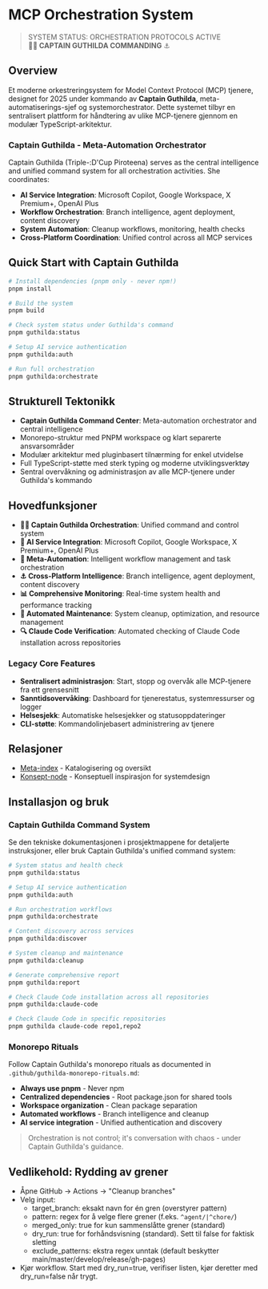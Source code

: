 # MCP Orchestration System

> SYSTEM STATUS: ORCHESTRATION PROTOCOLS ACTIVE  
> **🏴‍☠️ CAPTAIN GUTHILDA COMMANDING** ⚓

## Overview

Et moderne orkestreringsystem for Model Context Protocol (MCP) tjenere, designet for 2025 under kommando av **Captain Guthilda**, meta-automatiserings-sjef og systemorchestrator. Dette systemet tilbyr en sentralisert plattform for håndtering av ulike MCP-tjenere gjennom en modulær TypeScript-arkitektur.

### Captain Guthilda - Meta-Automation Orchestrator

Captain Guthilda (Triple-:D'Cup Piroteena) serves as the central intelligence and unified command system for all orchestration activities. She coordinates:

- **AI Service Integration**: Microsoft Copilot, Google Workspace, X Premium+, OpenAI Plus
- **Workflow Orchestration**: Branch intelligence, agent deployment, content discovery
- **System Automation**: Cleanup workflows, monitoring, health checks
- **Cross-Platform Coordination**: Unified control across all MCP services

## Quick Start with Captain Guthilda

```bash
# Install dependencies (pnpm only - never npm!)
pnpm install

# Build the system
pnpm build

# Check system status under Guthilda's command
pnpm guthilda:status

# Setup AI service authentication
pnpm guthilda:auth

# Run full orchestration
pnpm guthilda:orchestrate
```

## Strukturell Tektonikk

- **Captain Guthilda Command Center**: Meta-automation orchestrator and central intelligence
- Monorepo-struktur med PNPM workspace og klart separerte ansvarsområder  
- Modulær arkitektur med pluginbasert tilnærming for enkel utvidelse
- Full TypeScript-støtte med sterk typing og moderne utviklingsverktøy
- Sentral overvåkning og administrasjon av alle MCP-tjenere under Guthilda's kommando

## Hovedfunksjoner

- **🏴‍☠️ Captain Guthilda Orchestration**: Unified command and control system
- **🤖 AI Service Integration**: Microsoft Copilot, Google Workspace, X Premium+, OpenAI Plus
- **🎼 Meta-Automation**: Intelligent workflow management and task orchestration
- **⚓ Cross-Platform Intelligence**: Branch intelligence, agent deployment, content discovery
- **📊 Comprehensive Monitoring**: Real-time system health and performance tracking
- **🧹 Automated Maintenance**: System cleanup, optimization, and resource management
- **🔍 Claude Code Verification**: Automated checking of Claude Code installation across repositories

### Legacy Core Features
- **Sentralisert administrasjon**: Start, stopp og overvåk alle MCP-tjenere fra ett grensesnitt
- **Sanntidsovervåking**: Dashboard for tjenerestatus, systemressurser og logger
- **Helsesjekk**: Automatiske helsesjekker og statusoppdateringer
- **CLI-støtte**: Kommandolinjebasert administrering av tjenere

## Relasjoner

- [Meta-index](https://github.com/poisontr33s/poisontr33s) - Katalogisering og oversikt
- [Konsept-node](https://github.com/poisontr33s/PsychoNoir-Kontrapunkt) - Konseptuell inspirasjon for systemdesign

## Installasjon og bruk

### Captain Guthilda Command System

Se den tekniske dokumentasjonen i prosjektmappene for detaljerte instruksjoner, eller bruk Captain Guthilda's unified command system:

```bash
# System status and health check
pnpm guthilda:status

# Setup AI service authentication
pnpm guthilda:auth

# Run orchestration workflows
pnpm guthilda:orchestrate

# Content discovery across services
pnpm guthilda:discover

# System cleanup and maintenance
pnpm guthilda:cleanup

# Generate comprehensive report
pnpm guthilda:report

# Check Claude Code installation across all repositories
pnpm guthilda:claude-code

# Check Claude Code in specific repositories
pnpm guthilda claude-code repo1,repo2
```

### Monorepo Rituals

Follow Captain Guthilda's monorepo rituals as documented in `.github/guthilda-monorepo-rituals.md`:

- **Always use pnpm** - Never npm
- **Centralized dependencies** - Root package.json for shared tools
- **Workspace organization** - Clean package separation
- **Automated workflows** - Branch intelligence and cleanup
- **AI service integration** - Unified authentication and discovery

> Orchestration is not control; it's conversation with chaos - under Captain Guthilda's guidance.

## Vedlikehold: Rydding av grener
- Åpne GitHub → Actions → "Cleanup branches"
- Velg input:
	- target_branch: eksakt navn for én gren (overstyrer pattern)
	- pattern: regex for å velge flere grener (f.eks. `^agent/|^chore/`)
	- merged_only: true for kun sammenslåtte grener (standard)
	- dry_run: true for forhåndsvisning (standard). Sett til false for faktisk sletting
	- exclude_patterns: ekstra regex unntak (default beskytter main/master/develop/release/gh-pages)
- Kjør workflow. Start med dry_run=true, verifiser listen, kjør deretter med dry_run=false når trygt.
